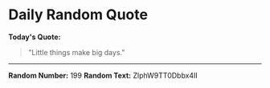 # Daily Random Quote

**Today's Quote:**
> "Little things make big days."

---

**Random Number:** 199
**Random Text:** ZlphW9TT0Dbbx4II
